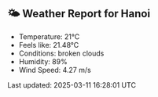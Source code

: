 <!-- WEATHER-START -->
## 🌤 Weather Report for Hanoi

- Temperature: 21°C
- Feels like: 21.48°C
- Conditions: broken clouds
- Humidity: 89%
- Wind Speed: 4.27 m/s

Last updated: 2025-03-11 16:28:01 UTC
<!-- WEATHER-END -->
